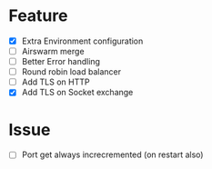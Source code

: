
# Feature

- [X] Extra Environment configuration
- [ ] Airswarm merge
- [ ] Better Error handling
- [ ] Round robin load balancer
- [ ] Add TLS on HTTP
- [X] Add TLS on Socket exchange

# Issue

- [ ] Port get always increcremented (on restart also)
